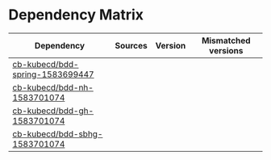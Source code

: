 # Dependency Matrix

Dependency | Sources | Version | Mismatched versions
---------- | ------- | ------- | -------------------
[cb-kubecd/bdd-spring-1583699447](https://github.com/cb-kubecd/bdd-spring-1583699447.git) |  | []() | 
[cb-kubecd/bdd-nh-1583701074](https://github.com/cb-kubecd/bdd-nh-1583701074.git) |  | []() | 
[cb-kubecd/bdd-gh-1583701074](https://github.com/cb-kubecd/bdd-gh-1583701074.git) |  | []() | 
[cb-kubecd/bdd-sbhg-1583701074](https://github.com/cb-kubecd/bdd-sbhg-1583701074.git) |  | []() | 
